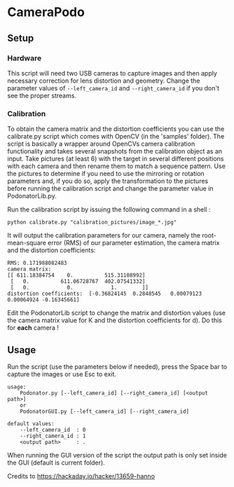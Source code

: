 # CameraPodo

## Setup

### Hardware

This script will need two USB cameras to capture images and then apply necessary correction for lens distortion and geometry. Change the parameter values of ```--left_camera_id``` and ```--right_camera_id``` if you don't see the proper streams.

### Calibration
To obtain the camera matrix and the distortion coefficients you can use the calibrate.py script which comes with OpenCV (in the 'samples' folder). The script is basically a wrapper around OpenCVs camera calibration functionality and takes several snapshots from the calibration object as an input. Take pictures (at least 6) with the target in several different positions with each camera and then rename them to match a sequence pattern. Use the pictures to determine if you need to use the mirroring or rotation parameters and, if you do so, apply the transformation to the pictures before running the calibration script and change the parameter value in PodonatorLib.py.

Run the calibration script by issuing the following command in a shell :
```
python calibrate.py "calibration_pictures/image_*.jpg"
```

It will output the calibration parameters for our camera, namely the root-mean-square error (RMS) of our parameter estimation, the camera matrix and the distortion coefficients:
```
RMS: 0.171988082483
camera matrix:
[[ 611.18384754    0.          515.31108992]
 [   0.          611.06728767  402.07541332]
 [   0.            0.            1.        ]]
distortion coefficients:  [-0.36824145  0.2848545   0.00079123  0.00064924 -0.16345661]
```

Edit the PodonatorLib script to change the matrix and distortion values (use the camera matrix value for K and the distortion coefficients for d). Do this for __each__ camera !

## Usage
Run the script (use the parameters below if needed), press the Space bar to capture the images or use Esc to exit.
```
usage:
    Podonator.py [--left_camera_id] [--right_camera_id] [<output path>]
    or
    PodonatorGUI.py [--left_camera_id] [--right_camera_id]

default values:
    --left_camera_id  : 0
    --right_camera_id : 1
    <output path>     : .
```

When running the GUI version of the script the output path is only set inside the GUI (default is current folder).

Credits to https://hackaday.io/hacker/13659-hanno
